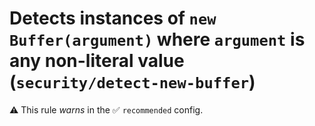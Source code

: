 # Detects instances of `new Buffer(argument)` where `argument` is any non-literal value (`security/detect-new-buffer`)

⚠️ This rule _warns_ in the ✅ `recommended` config.

<!-- end auto-generated rule header -->

